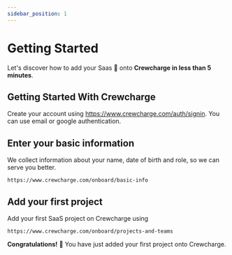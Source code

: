 ```yaml
---
sidebar_position: 1
---
```


# Getting Started

Let's discover how to add your Saas 🦄 onto **Crewcharge in less than 5 minutes**.

## Getting Started With Crewcharge

Create your account using https://www.crewcharge.com/auth/signin. You can use email or google authentication.

## Enter your basic information

We collect information about your name, date of birth and role, so we can serve you better.

```shell
https://www.crewcharge.com/onboard/basic-info
```

## Add your first project

Add your first SaaS project on Crewcharge using

```shell
https://www.crewcharge.com/onboard/projects-and-teams
```


**Congratulations!** 💃 You have just added your first project onto Crewcharge. 